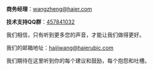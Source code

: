


**商务经理**：[wangzheng@haier.com]()

**技术支持QQ群**：[457841032]()



我们相信，只有听到更多您的声音，才能让我们做得更好。


我们的邮箱地址：[haijiwang@haierubic.com]() 


我们期待在这里听到你的每个建议和鼓励，每个抱怨和吐槽。

